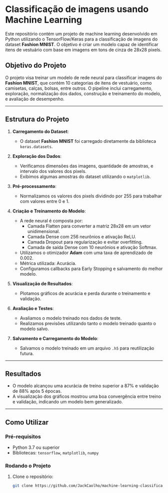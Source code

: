 # Classificação de imagens usando Machine Learning

Este repositório contém um projeto de machine learning desenvolvido em Python utilizando o TensorFlow/Keras para a classificação de imagens do dataset **Fashion MNIST**. O objetivo é criar um modelo capaz de identificar itens de vestuário com base em imagens em tons de cinza de 28x28 pixels.

## Objetivo do Projeto

O projeto visa treinar um modelo de rede neural para classificar imagens do **Fashion MNIST**, que contém 10 categorias de itens de vestuário, como camisetas, calças, bolsas, entre outros. O pipeline inclui carregamento, exploração, normalização dos dados, construção e treinamento do modelo, e avaliação de desempenho.

---

## Estrutura do Projeto

1. **Carregamento do Dataset**:
   - O dataset **Fashion MNIST** foi carregado diretamente da biblioteca `keras.datasets`.

2. **Exploração dos Dados**:
   - Verificamos dimensões das imagens, quantidade de amostras, e intervalo dos valores dos pixels.
   - Exibimos algumas amostras do dataset utilizando o `matplotlib`.

3. **Pré-processamento**:
   - Normalizamos os valores dos pixels dividindo por 255 para trabalhar com valores entre 0 e 1.

4. **Criação e Treinamento do Modelo**:
   - A rede neural é composta por:
     - Camada Flatten para converter a matriz 28x28 em um vetor unidimensional.
     - Camada Dense com 256 neurônios e ativação ReLU.
     - Camada Dropout para regularização e evitar overfitting.
     - Camada de saída Dense com 10 neurônios e ativação Softmax.
   - Utilizamos o otimizador **Adam** com uma taxa de aprendizado de 0.002.
   - Métrica utilizada: Acurácia.
   - Configuramos callbacks para Early Stopping e salvamento do melhor modelo.

5. **Visualização de Resultados**:
   - Plotamos gráficos de acurácia e perda durante o treinamento e validação.

6. **Avaliação e Testes**:
   - Avaliamos o modelo treinado nos dados de teste.
   - Realizamos previsões utilizando tanto o modelo treinado quanto o modelo salvo.

7. **Salvamento e Carregamento do Modelo**:
   - Salvamos o modelo treinado em um arquivo `.h5` para reutilização futura.

---

## Resultados

- O modelo alcançou uma acurácia de treino superior a 87% e validação de 88% após 5 épocas.
- A visualização dos gráficos mostrou uma boa convergência entre treino e validação, indicando um modelo bem generalizado.

---

## Como Utilizar

### Pré-requisitos
- Python 3.7 ou superior
- Bibliotecas: `tensorflow`, `matplotlib`, `numpy`

### Rodando o Projeto

1. Clone o repositório:
   ```bash
   git clone https://github.com/JackCaolho/machine-learning-classificando-imagens.git
